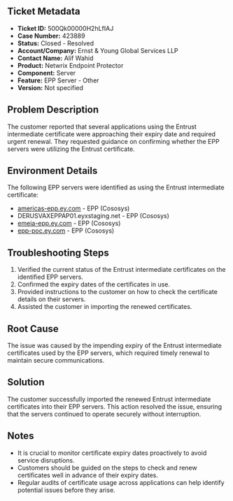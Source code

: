 ## Ticket Metadata
- **Ticket ID:** 500Qk00000H2hLfIAJ
- **Case Number:** 423889
- **Status:** Closed - Resolved
- **Account/Company:** Ernst & Young Global Services LLP
- **Contact Name:** Alif Wahid
- **Product:** Netwrix Endpoint Protector
- **Component:** Server
- **Feature:** EPP Server - Other
- **Version:** Not specified

## Problem Description
The customer reported that several applications using the Entrust intermediate certificate were approaching their expiry date and required urgent renewal. They requested guidance on confirming whether the EPP servers were utilizing the Entrust certificate.

## Environment Details
The following EPP servers were identified as using the Entrust intermediate certificate:
- [americas-epp.ey.com](https://americas-epp.ey.com) - EPP (Cososys)
- DERUSVAXEPPAP01.eyxstaging.net - EPP (Cososys)
- [emeia-epp.ey.com](https://emeia-epp.ey.com) - EPP (Cososys)
- [epp-poc.ey.com](https://epp-poc.ey.com) - EPP (Cososys)

## Troubleshooting Steps
1. Verified the current status of the Entrust intermediate certificates on the identified EPP servers.
2. Confirmed the expiry dates of the certificates in use.
3. Provided instructions to the customer on how to check the certificate details on their servers.
4. Assisted the customer in importing the renewed certificates.

## Root Cause
The issue was caused by the impending expiry of the Entrust intermediate certificates used by the EPP servers, which required timely renewal to maintain secure communications.

## Solution
The customer successfully imported the renewed Entrust intermediate certificates into their EPP servers. This action resolved the issue, ensuring that the servers continued to operate securely without interruption.

## Notes
- It is crucial to monitor certificate expiry dates proactively to avoid service disruptions.
- Customers should be guided on the steps to check and renew certificates well in advance of their expiry dates.
- Regular audits of certificate usage across applications can help identify potential issues before they arise.